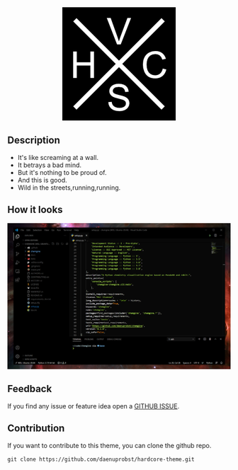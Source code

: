 <div align="center">
<img src="https://raw.githubusercontent.com/daenuprobst/hardcore-theme/master/assets/icon.png" width="256">
</div>

## Description

 * It's like screaming at a wall.
 * It betrays a bad mind.
 * But it's nothing to be proud of.
 * And this is good.
 * Wild in the streets,running,running.

## How it looks

<div align="center">
  <img src="https://raw.githubusercontent.com/daenuprobst/hardcore-theme/master/assets/screenshot.png">
</div>

## Feedback

If you find any issue or feature idea open a [GITHUB ISSUE](https://github.com/daenuprobst/hardcore-theme/issues).

## Contribution

If you want to contribute to this theme, you can clone the github repo.

```shell
git clone https://github.com/daenuprobst/hardcore-theme.git
```







